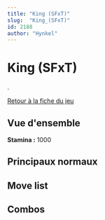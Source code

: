 ```yaml
---
title: "King (SFxT)"
slug:  "King_(SFxT)"
id: 2188
author: "Hynkel"
---
```


# King (SFxT)

.

[Retour à la fiche du jeu](Street_Fighter_x_Tekken "wikilink")

## Vue d'ensemble

**Stamina :** 1000

## Principaux normaux

## Move list

## Combos
